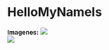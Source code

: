 # HelloMyNameIs

<b>Imagenes:</b>
<img src="https://i.imgur.com/gMputQc.png">
<BR>
  <img src="https://i.imgur.com/Y3sCZYn.png">
